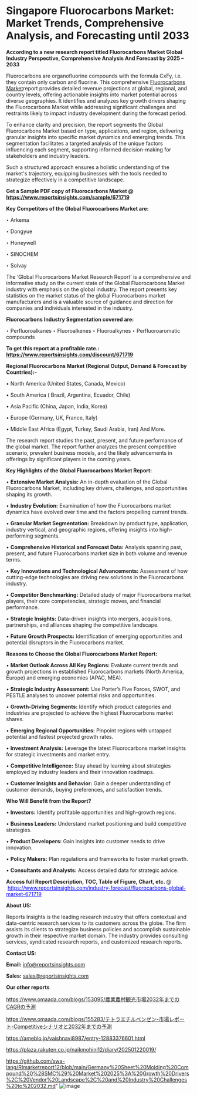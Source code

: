 # Singapore Fluorocarbons Market: Market Trends, Comprehensive Analysis, and Forecasting until 2033

<strong>According to a new research report titled Fluorocarbons Market Global Industry Perspective, Comprehensive Analysis And Forecast by 2025 – 2033</strong>

Fluorocarbons are organofluorine compounds with the formula CxFy, i.e. they contain only carbon and fluorine. This comprehensive <a href=https://www.reportsinsights.com/sample/671719>Fluorocarbons Market</a>report provides detailed revenue projections at global, regional, and country levels, offering actionable insights into market potential across diverse geographies. It identifies and analyzes key growth drivers shaping the Fluorocarbons Market while addressing significant challenges and restraints likely to impact industry development during the forecast period.

To enhance clarity and precision, the report segments the Global Fluorocarbons Market based on type, applications, and region, delivering granular insights into specific market dynamics and emerging trends. This segmentation facilitates a targeted analysis of the unique factors influencing each segment, supporting informed decision-making for stakeholders and industry leaders.

Such a structured approach ensures a holistic understanding of the market's trajectory, equipping businesses with the tools needed to strategize effectively in a competitive landscape.

<strong>Get a Sample PDF copy of Fluorocarbons Market </strong><strong>@<a href=https://www.reportsinsights.com/sample/671719 style=color:#0000ff;> https://www.reportsinsights.com/sample/671719</a></strong></font>

<strong>Key Competitors of the Global Fluorocarbons Market are:</strong>

‣ Arkema

‣ Dongyue

‣ Honeywell

‣ SINOCHEM

‣ Solvay

The ‘Global Fluorocarbons Market Research Report’ is a comprehensive and informative study on the current state of the Global Fluorocarbons Market industry with emphasis on the global industry. The report presents key statistics on the market status of the global Fluorocarbons market manufacturers and is a valuable source of guidance and direction for companies and individuals interested in the industry.

<strong>Fluorocarbons Industry Segmentation covered are:</strong>

‣ Perfluoroalkanes
‣ Fluoroalkenes
‣ Fluoroalkynes
‣ Perfluoroaromatic compounds

<strong>To get this report at a profitable rate.: <a href=https://www.reportsinsights.com/discount/671719 style=color:#0000ff;>https://www.reportsinsights.com/discount/671719</a></strong></font>

<strong>Regional Fluorocarbons Market (Regional Output, Demand &amp; Forecast by Countries):-</strong>

• North America (United States, Canada, Mexico)

• South America ( Brazil, Argentina, Ecuador, Chile)

• Asia Pacific (China, Japan, India, Korea)

• Europe (Germany, UK, France, Italy)

• Middle East Africa (Egypt, Turkey, Saudi Arabia, Iran) And More.

The research report studies the past, present, and future performance of the global market. The report further analyzes the present competitive scenario, prevalent business models, and the likely advancements in offerings by significant players in the coming years.

<strong>Key Highlights of the Global Fluorocarbons Market Report:</strong>

• <strong>Extensive Market Analysis:</strong> An in-depth evaluation of the Global Fluorocarbons Market, including key drivers, challenges, and opportunities shaping its growth.

• <strong>Industry Evolution:</strong> Examination of how the Fluorocarbons market dynamics have evolved over time and the factors propelling current trends.

• <strong>Granular Market Segmentation:</strong> Breakdown by product type, application, industry vertical, and geographic regions, offering insights into high-performing segments.

• <strong>Comprehensive Historical and Forecast Data:</strong> Analysis spanning past, present, and future Fluorocarbons market size in both volume and revenue terms.

• <strong>Key Innovations and Technological Advancements:</strong> Assessment of how cutting-edge technologies are driving new solutions in the Fluorocarbons industry.

• <strong>Competitor Benchmarking:</strong> Detailed study of major Fluorocarbons market players, their core competencies, strategic moves, and financial performance.

• <strong>Strategic Insights:</strong> Data-driven insights into mergers, acquisitions, partnerships, and alliances shaping the competitive landscape.

• <strong>Future Growth Prospects:</strong> Identification of emerging opportunities and potential disruptors in the Fluorocarbons market.

<strong>Reasons to Choose the Global Fluorocarbons Market Report:</strong>

• <strong>Market Outlook Across All Key Regions:</strong> Evaluate current trends and growth projections in established Fluorocarbons markets (North America, Europe) and emerging economies (APAC, MEA).

• <strong>Strategic Industry Assessment:</strong> Use Porter’s Five Forces, SWOT, and PESTLE analyses to uncover potential risks and opportunities.

• <strong>Growth-Driving Segments:</strong> Identify which product categories and industries are projected to achieve the highest Fluorocarbons market shares.

• <strong>Emerging Regional Opportunities:</strong> Pinpoint regions with untapped potential and fastest projected growth rates.

• <strong>Investment Analysis:</strong> Leverage the latest Fluorocarbons market insights for strategic investments and market entry.

• <strong>Competitive Intelligence:</strong> Stay ahead by learning about strategies employed by industry leaders and their innovation roadmaps.

• <strong>Customer Insights and Behavior:</strong> Gain a deeper understanding of customer demands, buying preferences, and satisfaction trends.

<strong>Who Will Benefit from the Report?</strong>

• <strong>Investors:</strong> Identify profitable opportunities and high-growth regions.

• <strong>Business Leaders:</strong> Understand market positioning and build competitive strategies.

• <strong>Product Developers:</strong> Gain insights into customer needs to drive innovation.

• <strong>Policy Makers:</strong> Plan regulations and frameworks to foster market growth.

• <strong>Consultants and Analysts:</strong> Access detailed data for strategic advice.
</ul>
<strong>Access full Report Description, TOC, Table of Figure, Chart, etc. </strong>@  <a href=https://www.reportsinsights.com/industry-forecast/fluorocarbons-global-market-671719 style=color:#0000ff;>https://www.reportsinsights.com/industry-forecast/fluorocarbons-global-market-671719</a></font>

<strong><strong>About US</strong>:</strong>

Reports Insights is the leading research industry that offers contextual and data-centric research services to its customers across the globe. The firm assists its clients to strategize business policies and accomplish sustainable growth in their respective market domain. The industry provides consulting services, syndicated research reports, and customized research reports.

<strong>Contact US:</strong>

<p class=""""><b>Email:</b> <a href=mailto:info@reportsinsights.com>info@reportsinsights.com</a></p>
<p class=""""><b>Sales:</b> <a href=mailto:sales@reportsinsights.com>sales@reportsinsights.com</a></p>

<strong>Our other reports</strong>

<a href=https://www.omaada.com/blogs/153095/農業農村観光市場2032年までのCAGRの予測>https://www.omaada.com/blogs/153095/農業農村観光市場2032年までのCAGRの予測</a>

<a href=https://www.omaada.com/blogs/155283/テトラエチルベンゼン-市場レポート-Competitiveシナリオと2032年までの予測>https://www.omaada.com/blogs/155283/テトラエチルベンゼン-市場レポート-Competitiveシナリオと2032年までの予測</a>

<a href=https://ameblo.jp/vaishnavi8987/entry-12883376601.html>https://ameblo.jp/vaishnavi8987/entry-12883376601.html</a>

<a href=https://plaza.rakuten.co.jp/naikmohini12/diary/202501220019/>https://plaza.rakuten.co.jp/naikmohini12/diary/202501220019/</a>

<a href=https://github.com/swa-lang/RImarketreport12/blob/main/Germany%20Sheet%20Molding%20Compound%20%28SMC%29%20Market%202025%3A%20Growth%20Drivers%2C%20Vendor%20Landscape%2C%20and%20Industry%20Challenges%20to%202032.md>https://github.com/swa-lang/RImarketreport12/blob/main/Germany%20Sheet%20Molding%20Compound%20%28SMC%29%20Market%202025%3A%20Growth%20Drivers%2C%20Vendor%20Landscape%2C%20and%20Industry%20Challenges%20to%202032.md</a>"
![image](https://github.com/user-attachments/assets/d0582506-3662-4ff4-b363-be8b07164317)
